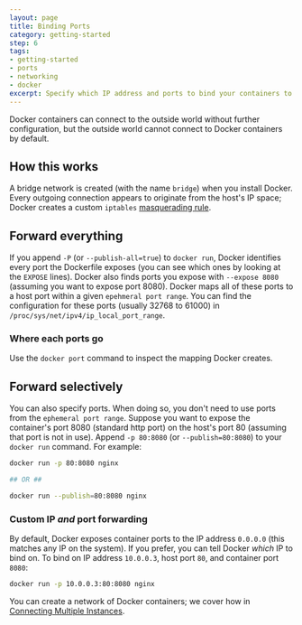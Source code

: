 ```yaml
---
layout: page
title: Binding Ports
category: getting-started
step: 6
tags:
- getting-started
- ports
- networking
- docker
excerpt: Specify which IP address and ports to bind your containers to.
---
```


Docker containers can connect to the outside world without further configuration, but the outside world cannot connect to Docker containers by default.

## How this works

A bridge network is created (with the name `bridge`) when you install Docker. Every outgoing connection appears to originate from the host's IP space; Docker creates a custom `iptables` [masquerading rule](http://www.tldp.org/HOWTO/html_single/Masquerading-Simple-HOWTO/).

## Forward everything

If you append `-P` (or `--publish-all=true`) to `docker run`, Docker identifies every port the Dockerfile exposes (you can see which ones by looking at the `EXPOSE` lines). Docker also finds ports you expose with `--expose 8080` (assuming you want to expose port 8080). Docker maps all of these ports to a host port within a given `epehmeral port range`. You can find the configuration for these ports (usually 32768 to 61000) in `/proc/sys/net/ipv4/ip_local_port_range`.

### Where each ports go

Use the `docker port` command to inspect the mapping Docker creates.

## Forward selectively

You can also specify ports. When doing so, you don't need to use ports from the `ephemeral port range`. Suppose you want to expose the container's port 8080 (standard http port) on the host's port 80 (assuming that port is not in use). Append `-p 80:8080` (or `--publish=80:8080`) to your `docker run` command. For example:

```bash
docker run -p 80:8080 nginx

## OR ##

docker run --publish=80:8080 nginx
```

### Custom IP *and* port forwarding

By default, Docker exposes container ports to the IP address `0.0.0.0` (this matches any IP on the system). If you prefer, you can tell Docker *which* IP to bind on. To bind on IP address `10.0.0.3`, host port `80`, and container port `8080`:

```bash
docker run -p 10.0.0.3:80:8080 nginx
```

You can create a network of Docker containers; we cover how in [Connecting Multiple Instances](connecting-multiple-instances).
